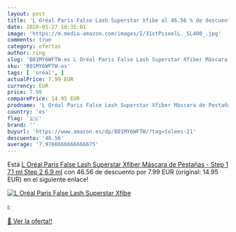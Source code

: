 ```yaml
---
layout: post
title: 'L Oréal Paris False Lash Superstar Xfibe al 46.56 % de descuento'
date: 2020-05-27 10:35:01
image: 'https://m.media-amazon.com/images/I/31stPsseelL._SL400_.jpg'
comments: true
category: ofertas
author: ring
slug: 'B01MY6WFTW-es L Oréal Paris False Lash Superstar Xfiber Máscara de...'
sku: 'B01MY6WFTW-es'
tags: [ 'oréal', ]
actualPrice: 7.99 EUR
currency: EUR
price: 7.99
comparePrice: 14.95 EUR
prodname: 'L Oréal Paris False Lash Superstar Xfiber Máscara de Pestañas - Step 1 7.1 ml  Step 2 6.9 ml'
country: 'es'
flag: '🇪🇸'
brand: ''
buyurl: 'https://www.amazon.es/dp/B01MY6WFTW/?tag=tolees-21'
descuento: '46.56'
average: '7.9766666666666675'
---
```


Está [L Oréal Paris False Lash Superstar Xfiber Máscara de Pestañas - Step 1 7.1 ml  Step 2 6.9 ml](https://www.amazon.es/dp/B01MY6WFTW/?tag=tolees-21) con 46.56 de descuento por 7.99 EUR (original: 14.95 EUR) en el siguiente enlace!

[![L Oréal Paris False Lash Superstar Xfibe](https://m.media-amazon.com/images/I/31stPsseelL._SL400_.jpg)](https://www.amazon.es/dp/B01MY6WFTW/?tag=tolees-21)

ℹ️:


[🛒 Ver la oferta!!](https://www.amazon.es/dp/B01MY6WFTW/?tag=tolees-21)
